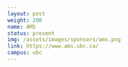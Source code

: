 ```yaml
---
layout: post
weight: 200
name: AMS
status: present
img: /assets/images/sponsors/ams.png
link: https://www.ams.ubc.ca/
campus: ubc
---
```

